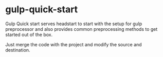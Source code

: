 # gulp-quick-start

Gulp Quick start serves headstart to start with the setup for gulp preprocessor and also provides common preprocessing methods to get started out of the box. 

Just merge the code with the project and modify the source and destination.
